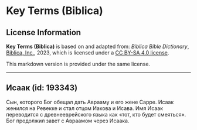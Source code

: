 # Key Terms (Biblica)

## License Information

**Key Terms (Biblica)** is based on and adapted from: _Biblica Bible Dictionary_, [Biblica, Inc.](https://www.biblica.com/), 2023, which is licensed under a [CC BY-SA 4.0 license](https://creativecommons.org/licenses/by-sa/4.0/legalcode.en).

This markdown version is provided under the same license.



--------------------------------

## Исаак (id: 193343)

Сын, которого Бог обещал дать Аврааму и его жене Сарре. Исаак женился на Ревекке и стал отцом Иакова и Исава. Имя Исаак переводится с древнееврейского языка как «тот, кто будет смеяться». Бог продолжил завет с Авраамом через Исаака.


